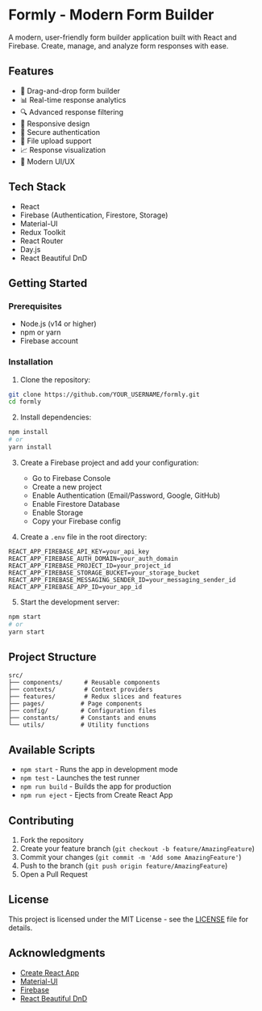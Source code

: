 # Formly - Modern Form Builder

A modern, user-friendly form builder application built with React and Firebase. Create, manage, and analyze form responses with ease.

## Features

- 📝 Drag-and-drop form builder
- 📊 Real-time response analytics
- 🔍 Advanced response filtering
- 📱 Responsive design
- 🔐 Secure authentication
- 📁 File upload support
- 📈 Response visualization
- 🎨 Modern UI/UX

## Tech Stack

- React
- Firebase (Authentication, Firestore, Storage)
- Material-UI
- Redux Toolkit
- React Router
- Day.js
- React Beautiful DnD

## Getting Started

### Prerequisites

- Node.js (v14 or higher)
- npm or yarn
- Firebase account

### Installation

1. Clone the repository:
```bash
git clone https://github.com/YOUR_USERNAME/formly.git
cd formly
```

2. Install dependencies:
```bash
npm install
# or
yarn install
```

3. Create a Firebase project and add your configuration:
   - Go to Firebase Console
   - Create a new project
   - Enable Authentication (Email/Password, Google, GitHub)
   - Enable Firestore Database
   - Enable Storage
   - Copy your Firebase config

4. Create a `.env` file in the root directory:
```env
REACT_APP_FIREBASE_API_KEY=your_api_key
REACT_APP_FIREBASE_AUTH_DOMAIN=your_auth_domain
REACT_APP_FIREBASE_PROJECT_ID=your_project_id
REACT_APP_FIREBASE_STORAGE_BUCKET=your_storage_bucket
REACT_APP_FIREBASE_MESSAGING_SENDER_ID=your_messaging_sender_id
REACT_APP_FIREBASE_APP_ID=your_app_id
```

5. Start the development server:
```bash
npm start
# or
yarn start
```

## Project Structure

```
src/
├── components/      # Reusable components
├── contexts/        # Context providers
├── features/        # Redux slices and features
├── pages/          # Page components
├── config/         # Configuration files
├── constants/      # Constants and enums
└── utils/          # Utility functions
```

## Available Scripts

- `npm start` - Runs the app in development mode
- `npm test` - Launches the test runner
- `npm run build` - Builds the app for production
- `npm run eject` - Ejects from Create React App

## Contributing

1. Fork the repository
2. Create your feature branch (`git checkout -b feature/AmazingFeature`)
3. Commit your changes (`git commit -m 'Add some AmazingFeature'`)
4. Push to the branch (`git push origin feature/AmazingFeature`)
5. Open a Pull Request

## License

This project is licensed under the MIT License - see the [LICENSE](LICENSE) file for details.

## Acknowledgments

- [Create React App](https://create-react-app.dev/)
- [Material-UI](https://mui.com/)
- [Firebase](https://firebase.google.com/)
- [React Beautiful DnD](https://github.com/atlassian/react-beautiful-dnd)
